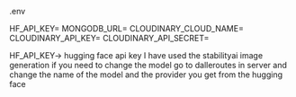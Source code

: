 .env

HF_API_KEY=
MONGODB_URL=
CLOUDINARY_CLOUD_NAME=
CLOUDINARY_API_KEY=
CLOUDINARY_API_SECRET=

HF_API_KEY-> hugging face api key 
I have used the stabilityai image generation if you need to change the model go to dalleroutes in server and change the name of the model and the provider you get from the hugging face
